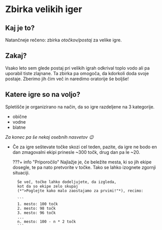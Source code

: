 # Zbirka velikih iger

## Kaj je to?

Natančneje rečeno: zbirka *otočkov/postaj*
za velike igre.

## Zakaj?

Vsako leto sem glede postaj pri velikih igrah odkrival
toplo vodo ali pa uporabil tiste zlajnane. Ta zbirka
pa omogoča, da kdorkoli doda svoje postaje. Zberimo jih
čim več in naredimo oratorije še boljše!

## Katere igre so na voljo?

Spletišče je organizirano na način,
da so igre razdeljene na 3 kategorije.

- obične
- vodne
- blatne

*Za konec pa še nekaj osebnih nasvetov :wink:*

- Če za igre seštevate točke skozi cel teden,
    pazite, da igre ne bodo en dan zmagovalni
    ekipi prinesle ~300 točk, drug dan pa le ~20.

    ???+ info "Priporočilo"
        Najlažje je, če beležite mesta, ki so jih ekipe
        dosegle, te pa nato pretvorite v točke. Tako se
        lahko izognete zgornji situaciji.

        Še več, točke lahko dodeljujete, da izgleda,
        kot da so ekipe zelo skupaj
        (*">Poglejte kako malo zaostajamo za prvimi!"*), recimo:

        ```
        1. mesto: 100 točk
        2. mesto: 98 točk
        3. mesto: 96 točk
        ...
        n. mesto: 100 - n * 2 točk
        ```